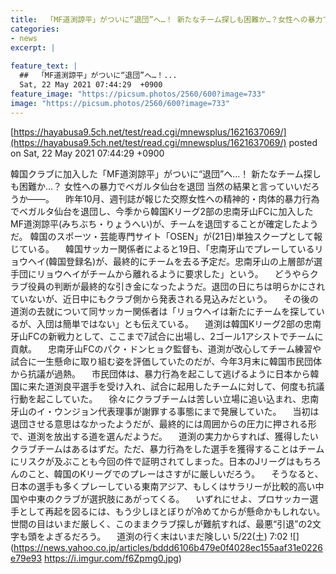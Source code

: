 ```yaml
---
title:  「MF道渕諒平」がついに“退団”へ…！ 新たなチーム探しも困難か…？女性への暴力でベガルタ仙台を退団  
categories:
- news
excerpt: |
  
feature_text: |
  ##  「MF道渕諒平」がついに“退団”へ…！...
  Sat, 22 May 2021 07:44:29  +0900
feature_image: "https://picsum.photos/2560/600?image=733"
image: "https://picsum.photos/2560/600?image=733"
---
```


[https://hayabusa9.5ch.net/test/read.cgi/mnewsplus/1621637069/](https://hayabusa9.5ch.net/test/read.cgi/mnewsplus/1621637069/)
posted on Sat, 22 May 2021 07:44:29  +0900

<!--more-->

韓国クラブに加入した「MF道渕諒平」がついに“退団”へ…！ 新たなチーム探しも困難か…？ 女性への暴力でベガルタ仙台を退団 当然の結果と言っていいだろうか——。 　昨年10月、週刊誌が報じた交際女性への精神的・肉体的暴力行為でベガルタ仙台を退団し、今季から韓国Kリーグ2部の忠南牙山FCに加入したMF道渕諒平(みちぶち・りょうへい)が、チームを退団することが確定したようだ。 韓国のスポーツ・芸能専門サイト「OSEN」が(21日)単独スクープとして報じている。 　韓国サッカー関係者によると19日、「忠南牙山でプレーしているリョウヘイ(韓国登録名)が、最終的にチームを去る予定だ。忠南牙山の上層部が選手団にリョウヘイがチームから離れるように要求した」という。 　どうやらクラブ役員の判断が最終的な引き金になったようだ。退団の日にちは明らかにされていないが、近日中にもクラブ側から発表される見込みだという。 　その後の道渕の去就について同サッカー関係者は「リョウヘイは新たにチームを探しているが、入団は簡単ではない」とも伝えている。 　道渕は韓国Kリーグ2部の忠南牙山FCの新戦力として、ここまで7試合に出場し、2ゴール1アシストでチームに貢献。 　忠南牙山FCのパク・ドンヒョク監督も、道渕が改心してチーム練習や試合に一生懸命に取り組む姿を評価していたのだが、今年3月末に韓国市民団体から抗議が過熱。 　市民団体は、暴力行為を起こして逃げるように日本から韓国に来た道渕良平選手を受け入れ、試合に起用したチームに対して、何度も抗議行動を起こしていた。 　徐々にクラブチームは苦しい立場に追い込まれ、忠南牙山のイ・ウンジョン代表理事が謝罪する事態にまで発展していた。 　当初は退団させる意思はなかったようだが、最終的には周囲からの圧力に押される形で、道渕を放出する道を選んだようだ。 　道渕の実力からすれば、獲得したいクラブチームはあるはずだ。ただ、暴力行為をした選手を獲得することはチームにリスクが及ぶことも今回の件で証明されてしまった。日本のJリーグはもちろんのこと、韓国のKリーグでのプレーはさすがに厳しいだろう。 　そうなると、日本の選手も多くプレーしている東南アジア、もしくはサラリーが比較的高い中国や中東のクラブが選択肢にあがってくる。 　いずれにせよ、プロサッカー選手として再起を図るには、もう少しほとぼりが冷めてからが懸命かもしれない。世間の目はいまだ厳しく、このままクラブ探しが難航すれば、最悪“引退”の2文字も頭をよぎるだろう。 　道渕の行く末はいまだ険しい 5/22(土) 7:02 ![](https://news.yahoo.co.jp/articles/bddd6106b479e0f4028ec155aaf31e0226e79e93 https://i.imgur.com/f6Zpmg0.jpg)

